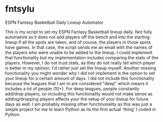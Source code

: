 # fntsylu
ESPN Fantasy Basketball Daily Lineup Automator

This is my script to set my ESPN Fantasy Basketball lineup daily. Not fully automative as it does not add players off 
the bench and into the starting lineup if all the spots are taken, and of course, the players in those spots have games.
In that case, the script sends me an email with the names of the players who were unable to be added to the lineup. I could
implement that functionality but my implementation includes comparing the stats of the players. However, I do not trust stats,
as they do not really tell which player is better in my opinion. I'd rather just set the lineup myself. Another missing functionality you might wonder why I did not implement is the option to set your lineup for a certain amount of days. I did not include this functionality because the leagues that I am in are considered "deep" which means it includes a lot of people (10+). For deep leagues, people constantly add/drop players, so including this functionality would not make sense as adding/dropping players affects your the setup of your lineup for future days as well. I am probably missing other functinonality as this was just a simple project for me to learn Python as its the first actual 'thing' I coded in Python. 

